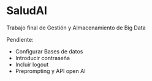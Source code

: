 # SaludAI
Trabajo final de Gestión y Almacenamiento de Big Data

Pendiente:
- Configurar Bases de datos
- Introducir contraseña
- Incluir logout
- Preprompting y API open AI
